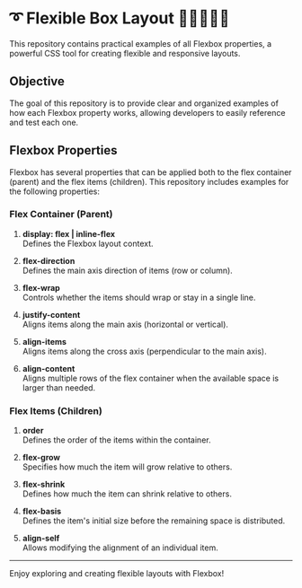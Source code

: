 
# ➰ Flexible Box Layout 🤸🏾🤸🏽‍♀️

This repository contains practical examples of all Flexbox properties, a powerful CSS tool for creating flexible and responsive layouts.

## Objective

The goal of this repository is to provide clear and organized examples of how each Flexbox property works, allowing developers to easily reference and test each one.

## Flexbox Properties

Flexbox has several properties that can be applied both to the flex container (parent) and the flex items (children). This repository includes examples for the following properties:

### Flex Container (Parent)
1. **display: flex | inline-flex**  
   Defines the Flexbox layout context.
   
2. **flex-direction**  
   Defines the main axis direction of items (row or column).
   
3. **flex-wrap**  
   Controls whether the items should wrap or stay in a single line.

4. **justify-content**  
   Aligns items along the main axis (horizontal or vertical).

5. **align-items**  
   Aligns items along the cross axis (perpendicular to the main axis).

6. **align-content**  
   Aligns multiple rows of the flex container when the available space is larger than needed.

### Flex Items (Children)
1. **order**  
   Defines the order of the items within the container.

2. **flex-grow**  
   Specifies how much the item will grow relative to others.

3. **flex-shrink**  
   Defines how much the item can shrink relative to others.

4. **flex-basis**  
   Defines the item's initial size before the remaining space is distributed.

5. **align-self**  
   Allows modifying the alignment of an individual item.

---

Enjoy exploring and creating flexible layouts with Flexbox!
